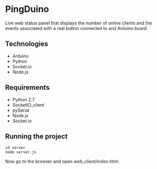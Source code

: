 # PingDuino

Live web status panel that displays the number of online clients and the events
associated with a real button connected to and Arduino board.

## Technologies

+ Arduino
+ Python
+ Socket.io
+ Node.js


## Requirements

+ Python 2.7
+ SocketIO_client
+ pySerial
+ Node.js
+ Socket.io


## Running the project

    cd server
    node server.js

Now go to the browser and open *web_client/index.html*.

